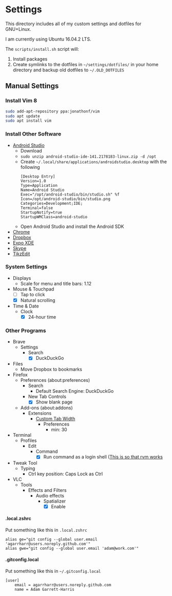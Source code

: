 # Settings

This directory includes all of my custom settings and dotfiles for GNU+Linux.

I am currently using Ubuntu 16.04.2 LTS.

The `scripts/install.sh` script will:

1. Install packages
1. Create symlinks to the dotfiles in `~/settings/dotfiles/` in your home directory and backup old dotfiles to `~/.OLD_DOTFILES`

## Manual Settings

### Install Vim 8

```bash
sudo add-apt-repository ppa:jonathonf/vim
sudo apt update
sudo apt install vim
```

### Install Other Software

- [Android Studio](https://developer.android.com/studio/index.html)
  - Download
  - `sudo unzip android-studio-ide-141.2178183-linux.zip -d /opt`
  - Create `~/.local/share/applications/androidstudio.desktop` with the following
    ```
    [Desktop Entry]
    Version=1.0
    Type=Application
    Name=Android Studio
    Exec="/opt/android-studio/bin/studio.sh" %f
    Icon=/opt/android-studio/bin/studio.png
    Categories=Development;IDE;
    Terminal=false
    StartupNotify=true
    StartupWMClass=android-studio
    ```
   - Open Android Studio and install the Android SDK
- [Chrome](https://www.google.com/chrome/)
- [Dropbox](https://www.dropbox.com/)
- [Expo XDE](https://expo.io/)
- [Skype](https://www.skype.com/en/)
- [TikzEdit](http://www.tikzedt.org/)

### System Settings

- Displays
  - Scale for menu and title bars: 1.12
- Mouse & Touchpad
  - [ ] Tap to click
  - [x] Natural scrolling
- Time & Date
  - Clock
    - [x] 24-hour time

### Other Programs

- Brave
  - Settings
    - Search
      - [x] DuckDuckGo
- Files
  - Move Dropbox to bookmarks
- Firefox
  - Preferences (about:preferences)
    - Search
      - Default Search Engine: DuckDuckGo
    - New Tab Controls
      - [x] Show blank page
  - Add-ons (about:addons)
    - Extensions
      - [Custom Tab Width](https://addons.mozilla.org/en-US/firefox/addon/custom-tab-width/)
        - Preferences
          - min: 30
- Terminal
  - Profiles
    - Edit
      - Command
        - [x] Run command as a login shell ([This is so that rvm works](https://github.com/rvm/ubuntu_rvm)
- Tweak Tool
  - Typing
    - Ctrl key position: Caps Lock as Ctrl
- VLC
  - Tools
    - Effects and Filters
      - Audio effects
        - Spatializer
          - [x] Enable

#### .local.zshrc

Put something like this in `.local.zshrc`

```
alias ge="git config --global user.email 'agarrharr@users.noreply.github.com'"
alias gwe="git config --global user.email 'adam@work.com'"
```

#### .gitconfig.local

Put something like this in `~/.gitconfig.local`

```
[user]
	email = agarrharr@users.noreply.github.com
	name = Adam Garrett-Harris
```
